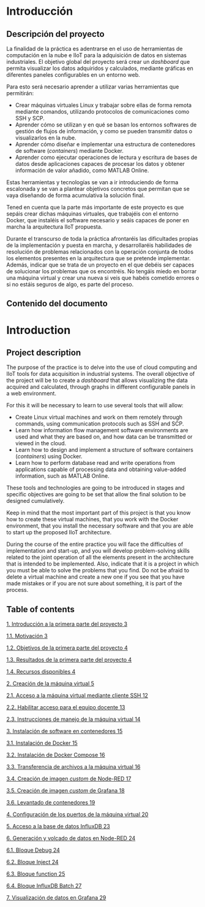 <!-- multilingual suffix: en, es -->
<!-- [es] -->
# Introducción

## Descripción del proyecto

La finalidad de la práctica es adentrarse en el uso de herramientas de computación en la nube e IIoT para la adquisición de datos en sistemas industriales. El objetivo global del proyecto será crear un *dashboard* que permita visualizar los datos adquiridos y calculados, mediante gráficas en diferentes paneles configurables en un entorno web.

Para esto será necesario aprender a utilizar varias herramientas que permitirán:

- Crear máquinas virtuales Linux y trabajar sobre ellas de forma remota mediante comandos, utilizando protocolos de comunicaciones como SSH y SCP.
- Aprender cómo se utilizan y en qué se basan los entornos softwares de gestión de flujos de información, y como se pueden transmitir datos o visualizarlos en la nube.
- Aprender cómo diseñar e implementar una estructura de contenedores de software (*containers*) mediante Docker.
- Aprender como ejecutar operaciones de lectura y escritura de bases de datos desde aplicaciones capaces de procesar los datos y obtener información de valor añadido, como MATLAB Online.

Estas herramientas y tecnologías se van a ir introduciendo de forma escalonada y se van a plantear objetivos concretos que permitan que se vaya diseñando de forma acumulativa la solución final.

Tened en cuenta que la parte más importante de este proyecto es que sepáis crear dichas máquinas virtuales, que trabajéis con el entorno Docker, que instaléis el software necesario y seáis capaces de poner en marcha la arquitectura IIoT propuesta. 

Durante el transcurso de toda la práctica afrontaréis las dificultades propias de la implementación y puesta en marcha, y desarrollaréis habilidades de resolución de problemas relacionados con la operación conjunta de todos los elementos presentes en la arquitectura que se pretende implementar. Además, indicar que se trata de un proyecto en el que debéis ser capaces de solucionar los problemas que os encontréis. No tengáis miedo en borrar una máquina virtual y crear una nueva si veis que habéis cometido errores o si no estáis seguros de algo, es parte del proceso.

## Contenido del documento

<!-- [en] -->
# Introduction

## Project description

The purpose of the practice is to delve into the use of cloud computing and IIoT tools for data acquisition in industrial systems. The overall objective of the project will be to create a *dashboard* that allows visualizing the data acquired and calculated, through graphs in different configurable panels in a web environment.

For this it will be necessary to learn to use several tools that will allow:

- Create Linux virtual machines and work on them remotely through commands, using communication protocols such as SSH and SCP.
- Learn how information flow management software environments are used and what they are based on, and how data can be transmitted or viewed in the cloud.
- Learn how to design and implement a structure of software containers (*containers*) using Docker.
- Learn how to perform database read and write operations from applications capable of processing data and obtaining value-added information, such as MATLAB Online.

These tools and technologies are going to be introduced in stages and specific objectives are going to be set that allow the final solution to be designed cumulatively.

Keep in mind that the most important part of this project is that you know how to create these virtual machines, that you work with the Docker environment, that you install the necessary software and that you are able to start up the proposed IIoT architecture.

During the course of the entire practice you will face the difficulties of implementation and start-up, and you will develop problem-solving skills related to the joint operation of all the elements present in the architecture that is intended to be implemented. Also, indicate that it is a project in which you must be able to solve the problems that you find. Do not be afraid to delete a virtual machine and create a new one if you see that you have made mistakes or if you are not sure about something, it is part of the process.


## Table of contents

<!-- [common] -->

[1.	Introducción a la primera parte del proyecto	3](#_Toc72700123)

[1.1.	Motivación	3](#_Toc72700124)

[1.2.	Objetivos de la primera parte del proyecto	4](#_Toc72700125)

[1.3.	Resultados de la primera parte del proyecto	4](#_Toc72700126)

[1.4.	Recursos disponibles	4](#_Toc72700127)

[2.	Creación de la máquina virtual	5](#_Toc72700128)

[2.1.	Acceso a la máquina virtual mediante cliente SSH	12](#_Toc72700129)

[2.2.	Habilitar acceso para el equipo docente	13](#_Toc72700130)

[2.3.	Instrucciones de manejo de la máquina virtual	14](#_Toc72700131)

[3.	Instalación de software en contenedores	15](#_Toc72700132)

[3.1.	Instalación de Docker	15](#_Toc72700133)

[3.2.	Instalación de Docker Compose	16](#_Toc72700134)

[3.3.	Transferencia de archivos a la máquina virtual	16](#_Toc72700135)

[3.4.	Creación de imagen *custom* de Node-RED	17](#_Toc72700136)

[3.5.	Creación de imagen *custom* de Grafana	18](#_Toc72700137)

[3.6.	Levantado de contenedores	19](#_Toc72700138)

[4.	Configuración de los puertos de la máquina virtual	20](#_Toc72700139)

[5.	Acceso a la base de datos InfluxDB	23](#_Toc72700140)

[6.	Generación y volcado de datos en Node-RED	24](#_Toc72700141)

[6.1.	Bloque Debug	24](#_Toc72700142)

[6.2.	Bloque Inject	24](#_Toc72700143)

[6.3.	Bloque function	25](#_Toc72700144)

[6.4.	Bloque InfluxDB Batch	27](#_Toc72700145)

[7.	Visualización de datos en Grafana	29](#_Toc72700146)